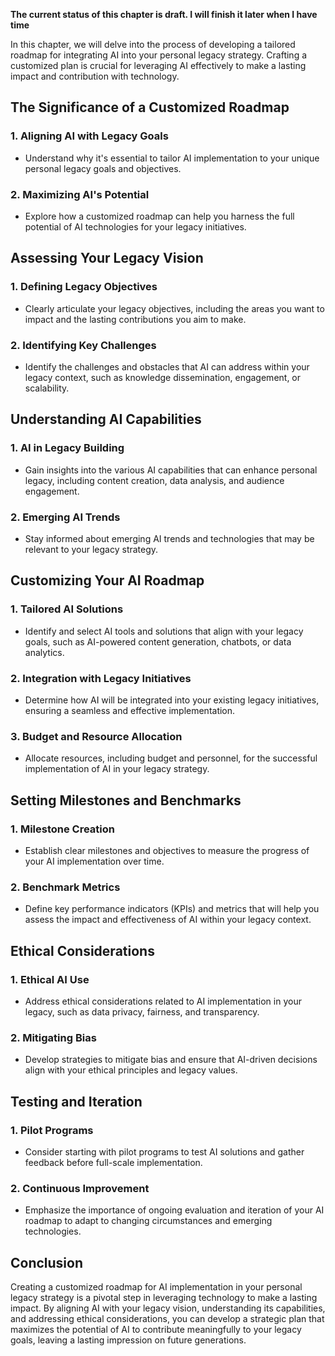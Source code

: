 **The current status of this chapter is draft. I will finish it later when I have time**

In this chapter, we will delve into the process of developing a tailored roadmap for integrating AI into your personal legacy strategy. Crafting a customized plan is crucial for leveraging AI effectively to make a lasting impact and contribution with technology.

The Significance of a Customized Roadmap
----------------------------------------

### **1. Aligning AI with Legacy Goals**

* Understand why it's essential to tailor AI implementation to your unique personal legacy goals and objectives.

### **2. Maximizing AI's Potential**

* Explore how a customized roadmap can help you harness the full potential of AI technologies for your legacy initiatives.

Assessing Your Legacy Vision
----------------------------

### **1. Defining Legacy Objectives**

* Clearly articulate your legacy objectives, including the areas you want to impact and the lasting contributions you aim to make.

### **2. Identifying Key Challenges**

* Identify the challenges and obstacles that AI can address within your legacy context, such as knowledge dissemination, engagement, or scalability.

Understanding AI Capabilities
-----------------------------

### **1. AI in Legacy Building**

* Gain insights into the various AI capabilities that can enhance personal legacy, including content creation, data analysis, and audience engagement.

### **2. Emerging AI Trends**

* Stay informed about emerging AI trends and technologies that may be relevant to your legacy strategy.

Customizing Your AI Roadmap
---------------------------

### **1. Tailored AI Solutions**

* Identify and select AI tools and solutions that align with your legacy goals, such as AI-powered content generation, chatbots, or data analytics.

### **2. Integration with Legacy Initiatives**

* Determine how AI will be integrated into your existing legacy initiatives, ensuring a seamless and effective implementation.

### **3. Budget and Resource Allocation**

* Allocate resources, including budget and personnel, for the successful implementation of AI in your legacy strategy.

Setting Milestones and Benchmarks
---------------------------------

### **1. Milestone Creation**

* Establish clear milestones and objectives to measure the progress of your AI implementation over time.

### **2. Benchmark Metrics**

* Define key performance indicators (KPIs) and metrics that will help you assess the impact and effectiveness of AI within your legacy context.

Ethical Considerations
----------------------

### **1. Ethical AI Use**

* Address ethical considerations related to AI implementation in your legacy, such as data privacy, fairness, and transparency.

### **2. Mitigating Bias**

* Develop strategies to mitigate bias and ensure that AI-driven decisions align with your ethical principles and legacy values.

Testing and Iteration
---------------------

### **1. Pilot Programs**

* Consider starting with pilot programs to test AI solutions and gather feedback before full-scale implementation.

### **2. Continuous Improvement**

* Emphasize the importance of ongoing evaluation and iteration of your AI roadmap to adapt to changing circumstances and emerging technologies.

Conclusion
----------

Creating a customized roadmap for AI implementation in your personal legacy strategy is a pivotal step in leveraging technology to make a lasting impact. By aligning AI with your legacy vision, understanding its capabilities, and addressing ethical considerations, you can develop a strategic plan that maximizes the potential of AI to contribute meaningfully to your legacy goals, leaving a lasting impression on future generations.
